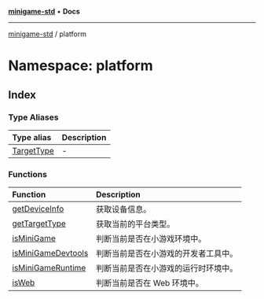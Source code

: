 [**minigame-std**](../../index.md) • **Docs**

***

[minigame-std](../../index.md) / platform

# Namespace: platform

## Index

### Type Aliases

| Type alias | Description |
| :------ | :------ |
| [TargetType](type-aliases/TargetType.md) | - |

### Functions

| Function | Description |
| :------ | :------ |
| [getDeviceInfo](functions/getDeviceInfo.md) | 获取设备信息。 |
| [getTargetType](functions/getTargetType.md) | 获取当前的平台类型。 |
| [isMiniGame](functions/isMiniGame.md) | 判断当前是否在小游戏环境中。 |
| [isMiniGameDevtools](functions/isMiniGameDevtools.md) | 判断当前是否在小游戏的开发者工具中。 |
| [isMiniGameRuntime](functions/isMiniGameRuntime.md) | 判断当前是否在小游戏的运行时环境中。 |
| [isWeb](functions/isWeb.md) | 判断当前是否在 Web 环境中。 |
